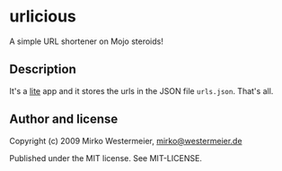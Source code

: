 urlicious
=========

A simple URL shortener on Mojo steroids!

Description
-----------

It's a [lite][] app and it stores the urls in the JSON file `urls.json`. That's all.

[lite]: http://search.cpan.org/dist/Mojo/lib/Mojolicious/Lite.pm

Author and license
------------------

Copyright (c) 2009 Mirko Westermeier, <mirko@westermeier.de>

Published under the MIT license. See MIT-LICENSE.

